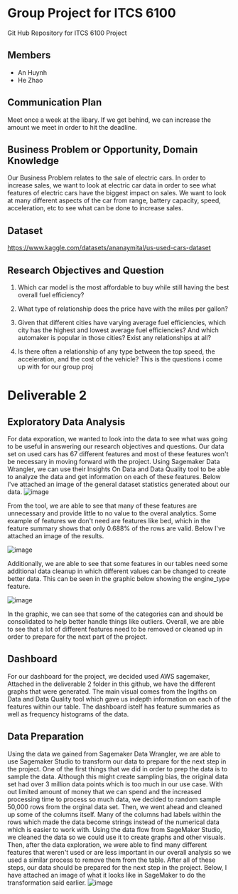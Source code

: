 # Group Project for ITCS 6100
Git Hub Repository for ITCS 6100 Project

## Members
- An Huynh
- He Zhao 

## Communication Plan
Meet once a week at the libary. If we get behind, we can increase the amount we meet in order to hit the deadline.

## Business Problem or Opportunity, Domain Knowledge

Our Business Problem relates to the sale of electric cars. In order to increase sales, we want to look at electric car data in order to see what features of electric cars have the biggest impact on sales. We want to look at many different aspects of the car from range, battery capacity, speed, acceleration, etc to see what can be done to increase sales.

## Dataset 
https://www.kaggle.com/datasets/ananaymital/us-used-cars-dataset

## Research Objectives and Question
1. Which car model is the most affordable to buy while still having the best overall fuel efficiency? 

2. What type of relationship does the price have with the miles per gallon? 

3. Given that different cities have varying average fuel efficiencies, which city has the highest and lowest average fuel efficiencies? And which automaker is popular in those cities? Exist any relationships at all? 

4. Is there often a relationship of any type between the top speed, the acceleration, and the cost of the vehicle?
This is the questions i come up with for our group proj

# Deliverable 2

## Exploratory Data Analysis
For data exporation, we wanted to look into the data to see what was going to be useful in answering our research objectives and questions. Our data set on used cars has 67 different features and most of these features won't be necessary in moving forward with the project. Using Sagemaker Data Wrangler, we can use their Insights On Data and Data Quality tool to be able to analyze the data and get information on each of these features. Below I've attached an image of the general dataset statistics generated about our data.
![image](https://user-images.githubusercontent.com/55640125/200463760-2f73c80f-e437-4bed-a4b0-5c639e344be4.png)

From the tool, we are able to see that many of these features are unnecessary and provide little to no value to the overal analytics. Some example of features we don't need are features like bed, which in the feature summary shows that only 0.688% of the rows are valid. Below I've attached an image of the results.

![image](https://user-images.githubusercontent.com/55640125/200463935-a6bc4989-4ff3-4164-86ec-d16869cc6662.png)

Additionally, we are able to see that some features in our tables need some additional data cleanup in which different values can be changed to create better data. This can be seen in the graphic below showing the engine_type feature.

![image](https://user-images.githubusercontent.com/55640125/200464166-bdcce68f-0d83-4cf5-a1db-6dd9e1b7ec1c.png)

In the graphic, we can see that some of the categories can and should be consolidated to help better handle things like outliers. Overall, we are able to see that a lot of different features need to be removed or cleaned up in order to prepare for the next part of the project. 

## Dashboard
For our dashboard for the project, we decided used AWS sagemaker, Attached in the deliverable 2 folder in this github, we have the different graphs that were generated. The main visual comes from the Ingiths on Data and Data Quality tool which gave us indepth information on each of the features within our table. The dashboard istelf has feature summaries as well as frequency histograms of the data.

## Data Preparation
Using the data we gained from Sagemaker Data Wrangler, we are able to use Sagemaker Studio to transform our data to prepare for the next step in the project. One of the first things that we did in order to prep the data is to sample the data. Although this might create sampling bias, the original data set had over 3 million data points which is too much in our use case. With out limited amount of money that we can spend and the increased processing time to process so much data, we decided to random sample 50,000 rows from the orginal data set. Then, we went ahead and cleaned up some of the columns itself. Many of the columns had labels within the rows which made the data become strings instead of the numerical data which is easier to work with. Using the data flow from SageMaker Studio, we cleaned the data so we could use it to create graphs and other visuals. Then, after the data exploration, we were able to find many different features that weren't used or are less important in our overall analysis so we used a similar process to remove them from the table. After all of these steps, our data should be prepared for the next step in the project. Below, I have attached an image of what it looks like in SageMaker to do the transformation said earlier.
![image](https://user-images.githubusercontent.com/55640125/200463332-1592554d-1c82-4edc-a166-0258bc46194c.png)

